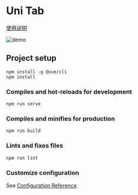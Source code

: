 # Uni Tab

[使用说明](https://krance.notion.site/f560f9a308c944519faef3a327acc27b)

![demo](https://xerrors.oss-cn-shanghai.aliyuncs.com/upload/demo4.gif)

## Project setup
```
npm install -g @vue/cli
npm install
```

### Compiles and hot-reloads for development
```
npm run serve
```

### Compiles and minifies for production
```
npm run build
```

### Lints and fixes files
```
npm run lint
```

### Customize configuration
See [Configuration Reference](https://cli.vuejs.org/config/).
